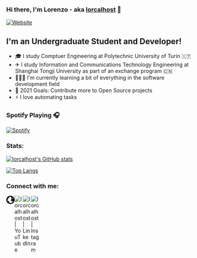 ### Hi there, I'm Lorenzo - aka [lorcalhost][website] 👋
[![Website](https://img.shields.io/website?label=lorcalhost.com&style=for-the-badge&url=https%3A%2F%2Florcalhost.com)](https://lorcalhost.com)

## I'm an Undergraduate Student and Developer!
- 🎓 I study Comptuer Engineering at Polytechnic University of Turin :it:
- ✈ I study Information and Communications Technology Engineering at Shanghai Tongji University as part of an exchange program :cn:
- 👨🏻‍💻  I'm currently learning a bit of everything in the software development field
- 🥅 2021 Goals: Contribute more to Open Source projects
- ⚡ I love automating tasks

### Spotify Playing 🎧

[![Spotify](https://novatorem-nu-umber.vercel.app/api/spotify)](https://open.spotify.com/user/1169233185)

### Stats:

[![lorcalhost's GitHub stats](https://github-readme-stats-alpha-rust.vercel.app/api?username=lorcalhost)](https://github.com/anuraghazra/github-readme-stats)

[![Top Langs](https://github-readme-stats.vercel.app/api/top-langs/?username=lorcalhost&layout=compact&langs_count=10)](https://github.com/anuraghazra/github-readme-stats)

### Connect with me:

[<img align="left" alt="lorcalhost.com" width="22px" src="https://raw.githubusercontent.com/iconic/open-iconic/master/svg/globe.svg" />][website]
[<img align="left" alt="lorcalhost | YouTube" width="22px" src="https://cdn.jsdelivr.net/npm/simple-icons@v3/icons/youtube.svg" />][youtube]
[<img align="left" alt="lorcalhost | LinkedIn" width="22px" src="https://cdn.jsdelivr.net/npm/simple-icons@v3/icons/linkedin.svg" />][linkedin]
[<img align="left" alt="lorcalhost | Instagram" width="22px" src="https://cdn.jsdelivr.net/npm/simple-icons@v3/icons/instagram.svg" />][instagram]

[website]: https://lorcalhost.com
[youtube]: https://www.youtube.com/channel/UChxgTPA-zBJPfB7u7WeAE7w
[instagram]: https://instagram.com/lollocll
[linkedin]: https://www.linkedin.com/in/callegarilorenzo/
